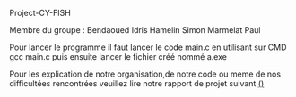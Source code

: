 Project-CY-FISH 

Membre du groupe : Bendaoued Idris
                   Hamelin Simon
                   Marmelat Paul


Pour lancer le programme il faut lancer le code main.c en utilisant sur CMD gcc main.c puis ensuite lancer le fichier créé nommé a.exe 

Pour les explication de notre organisation,de notre code ou meme de nos difficultées rencontrées veuillez lire notre rapport de projet suivant [(<Rapport projet.pdf>)](https://github.com/Simonhamel1/Project-CY-FISH/blob/main/Rapport%20projet.pdf)